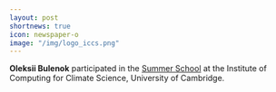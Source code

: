 ```yaml
---
layout: post
shortnews: true
icon: newspaper-o
image: "/img/logo_iccs.png"
---
```


<b>Oleksii Bulenok</b> participated in the 
  <a href="https://iccs.cam.ac.uk/system/files/participant_handbook_online_version_05-07-2023.pdf">Summer School</a>
  at the Institute of Computing for Climate Science, University of Cambridge.
